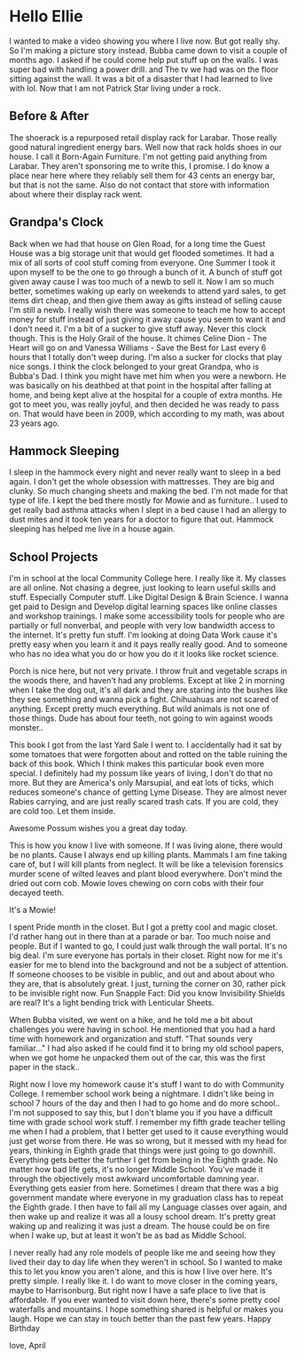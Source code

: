 # Hello Ellie
I wanted to make a video showing you where I live now. But got really shy. So I'm making a picture story instead. Bubba came down to visit a couple of months ago. I asked if he could come help put stuff up on the walls. I was super bad with handling a power drill. and The tv we had was on the floor sitting against the wall. It was a bit of a disaster that I had learned to live with lol. Now that I am not Patrick Star living under a rock. 

## Before & After



The shoerack is a repurposed retail display rack for Larabar. Those really good natural ingredient energy bars. Well now that rack holds shoes in our house. I call it Born-Again Furniture. I'm not getting paid anything from Larabar. They aren't sponsoring me to write this, I promise. I do know a place near here where they reliably sell them for 43 cents an energy bar, but that is not the same. Also do not contact that store with information about where their display rack went. 


## Grandpa's Clock
Back when we had that house on Glen Road, for a long time the Guest House was a big storage unit that would get flooded sometimes. It had a mix of all sorts of cool stuff coming from everyone. One Summer I took it upon myself to be the one to go through a bunch of it. A bunch of stuff got given away cause I was too much of a newb to sell it. Now I am so much better, sometimes waking up early on weekends to attend yard sales, to get items dirt cheap, and then give them away as gifts instead of selling cause I'm still a newb. I really wish there was someone to teach me how to accept money for stuff instead of just giving it away cause you seem to want it and I don't need it. I'm a bit of a sucker to give stuff away. Never this clock though. This is the Holy Grail of the house. It chimes Celine Dion - The Heart will go on  and Vanessa Williams - Save the Best for Last every 6 hours that I totally don't weep during. I'm also a sucker for clocks that play nice songs. I think the clock belonged to your great Grandpa, who is Bubba's Dad. I think you might have met him when you were a newborn. He was basically on his deathbed at that point in the hospital after falling at home, and  being kept alive at the hospital for a couple of extra months. He got to meet you, was really joyful, and then decided he was ready to pass on. That would have been in 2009, which according to my math, was about 23 years ago. 

## Hammock Sleeping

I sleep in the hammock every night and never really want to sleep in a bed again. I don't get the whole obsession with mattresses. They are big and clunky. So much changing sheets and making the bed. I'm not made for that type of life. I kept the bed there mostly for Mowie and as furniture..  I used to get really bad asthma attacks when I slept in a bed cause I had an allergy to dust mites and it took ten years for a doctor to figure that out. Hammock sleeping has helped me live in a house again. 

## School Projects


I'm in school at the local Community College here. I really like it. My classes are all online. Not chasing a degree, just looking to learn useful skills and stuff. Especially Computer stuff. Like Digital Design & Brain Science. I wanna get paid to Design and Develop digital learning spaces like online classes and workshop trainings. I make some accessibility tools for people who are partially or full nonverbal, and people with very low bandwidth access to the internet. It's pretty fun stuff. I'm looking at doing Data Work cause it's pretty easy when you learn it and it pays really really good. And to someone who has no idea what you do or how you do it it looks like rocket science. 



Porch is nice here, but not very private. I throw fruit and vegetable scraps in the woods there, and haven't had any problems. Except at like 2 in morning when I take the dog out, it's all dark and they are staring into the bushes like they see something and wanna pick a fight. Chihuahuas are not scared of anything. Except pretty much everything. But wild animals is not one of those things. Dude has about four teeth, not going to win against woods monster.. 



This book I got from the last Yard Sale I went to. I accidentally had it sat by some tomatoes that were forgotten about and rotted on the table ruining the back of this book. Which I think makes this particular book even more special. I definitely had my possum like years of living, I don't do that no more. But they are America's only Marsupial, and eat lots of ticks, which reduces someone's chance of getting Lyme Disease. They are almost never Rabies carrying, and are just really scared trash cats. If you are cold, they are cold too. Let them inside.


Awesome Possum wishes you a great day today.




This is how you know I live with someone. If I was living alone, there would be no plants. Cause I always end up killing plants. Mammals I am fine taking care of, but I will kill plants from neglect. It will be like a television forensics murder scene of wilted leaves and plant blood everywhere. Don't mind the dried out corn cob. Mowie loves chewing on corn cobs with their four decayed teeth.


It's a Mowie!



I spent Pride month in the closet. But I got a pretty cool and magic closet. I'd rather hang out in there than at a parade or bar. Too much noise and people. But if I wanted to go, I could just walk through the wall portal. It's no big deal. I'm sure everyone has portals in their closet. Right now for me it's easier for me to blend into the background and not be a subject of attention. If someone chooses to be visible in public, and out and about about who they are, that is absolutely great. I just, turning the corner on 30, rather pick to be invisible right now. Fun Snapple Fact: Did you know Invisibility Shields are real? It's a light bending trick with Lenticular Sheets.





When Bubba visited, we went on a hike, and he told me a bit about challenges you were having in school. He mentioned that you had a hard time with homework and organization and stuff. "That sounds very familiar..." I had also asked if he could find it to bring my old school papers, when we got home he unpacked them out of the car, this was the first paper in the stack.. 



Right now I love my homework cause it's stuff I want to do with Community College. I remember school work being a nightmare. I didn't like being in school 7 hours of the day and then I had to go home and do more school.. I'm not supposed to say this, but I don't blame you if you have a difficult time with grade school work stuff. I remember my fifth grade teacher telling me when I had a problem, that I better get used to it cause everything would just get worse from there. He was so wrong, but it messed with my head for years, thinking in Eighth grade that things were just going to go downhill. Everything gets better the further I get from being in the Eighth grade. No matter how bad life gets, it's no longer Middle School. You've made it through the objectively most awkward uncomfortable damning year. Everything gets easier from here. Sometimes I dream that there was a big government mandate where everyone in my graduation class has to repeat the Eighth grade. I then have to fail all my Language classes over again, and then wake up and realize it was all a lousy school dream. It's pretty great waking up and realizing it was just a dream. The house could be on fire when I wake up, but at least it won't be as bad as Middle School. 


I never really had any role models of people like me and seeing how they lived their day to day life when they weren't in school. So I wanted to make this to let you know you aren't alone, and this is how I live over here. It's pretty simple. I really like it. I do want to move closer in the coming years, maybe to Harrisonburg. But right now I have a safe place to live that is affordable. If you ever wanted to visit down here, there's some pretty cool waterfalls and mountains. I hope something shared is helpful or makes you laugh. Hope we can stay in touch better than the past few years. Happy Birthday

love, April




